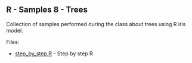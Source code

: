 R - Samples 8 - Trees
---------------------

Collection of samples performed during the class about trees using R iris model.

Files: 

 * [step_by_step.R](step_by_step.R) - Step by step R
 
